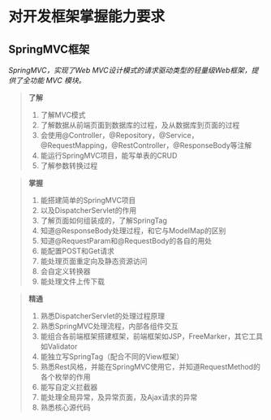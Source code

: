 # 对开发框架掌握能力要求

## SpringMVC框架
*SpringMVC，实现了Web MVC设计模式的请求驱动类型的轻量级Web框架，提供了全功能 MVC 模块。*

> **了解**
>
> 1. 了解MVC模式
> 2. 了解数据从前端页面到数据库的过程，及从数据库到页面的过程
> 3. 会使用@Controller，@Repository，@Service，@RequestMapping，@RestController，@ResponseBody等注解
> 4. 能运行SpringMVC项目，能写单表的CRUD
> 5. 了解参数转换过程

> **掌握**
>
> 1. 能搭建简单的SpringMVC项目
> 2. 以及DispatcherServlet的作用
> 3. 了解页面如何组装成的，了解SpringTag
> 4. 知道@ResponseBody处理过程，和它与ModelMap的区别
> 5. 知道@RequestParam和@RequestBody的各自的用处
> 6. 能配置POST和Get请求
> 7. 能处理页面重定向及静态资源访问
> 8. 会自定义转换器
> 9. 能处理文件上传下载


> **精通**
>
> 1. 熟悉DispatcherServlet的处理过程原理
> 3. 熟悉SpringMVC处理流程，内部各组件交互
> 4. 能组合各前端框架搭建框架，前端框架如JSP，FreeMarker，其它工具如Validator
> 5. 能独立写SpringTag（配合不同的View框架）
> 6. 熟悉Rest风格，并能在SpringMVC使用它，并知道RequestMethod的各个枚举的作用
> 7. 能写自定义拦截器
> 8. 能处理全局异常，及异常页面，及Ajax请求的异常
> 9. 熟悉核心源代码
